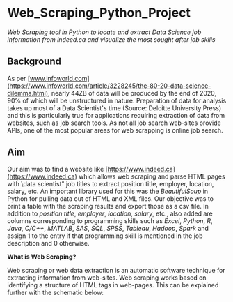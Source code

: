 # Web_Scraping_Python_Project
*Web Scraping tool in Python to locate and extract Data Science job information from indeed.ca and visualize the most sought after job skills*

## Background

As per [www.infoworld.com](https://www.infoworld.com/article/3228245/the-80-20-data-science-dilemma.html), nearly 44ZB of data will be produced by the end of 2020, 90% of which will be unstructured in nature. Preparation of data for analysis takes up most of a Data Scientist's time (Source: Deloitte University Press) and this is particularly true for applications requiring extraction of data from websites, such as job search tools. As not all job search web-sites provide APIs, one of the most popular areas for web scrapping is online job search.

## Aim

Our aim was to find a website like [https://www.indeed.ca](https://www.indeed.ca) which allows web scraping and parse HTML pages with \data scientist" job titles to extract position title, employer, location, salary, etc. An important library used for this was the *BeautifulSoup* in Python for pulling data out of HTML and XML files. Our objective was to print a table with the scraping results and export those as a csv file. In addition to *position title*, *employer*, *location*, *salary*, etc., also added are columns corresponding to programming skills such as *Excel*, *Python*, *R*, *Java*, *C/C++*, *MATLAB*, *SAS*, *SQL*, *SPSS*, *Tableau*, *Hadoop*, *Spark* and assign 1 to the entry if that programming skill is mentioned in the job description and 0 otherwise.

**What is Web Scraping?**

Web scraping or web data extraction is an automatic software technique for extracting information from web-sites. Web scraping works based on identifying a structure of HTML tags in web-pages. This can be explained further with the schematic below:
